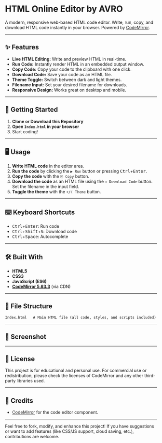 # HTML Online Editor by AVRO

A modern, responsive web-based HTML code editor. Write, run, copy, and download HTML code instantly in your browser. Powered by [CodeMirror](https://codemirror.net/).

---

## ✨ Features

- **Live HTML Editing:** Write and preview HTML in real-time.
- **Run Code:** Instantly render HTML in an embedded output window.
- **Copy Code:** Copy your code to the clipboard with one click.
- **Download Code:** Save your code as an HTML file.
- **Theme Toggle:** Switch between dark and light themes.
- **Filename Input:** Set your desired filename for downloads.
- **Responsive Design:** Works great on desktop and mobile.

---

## 🚀 Getting Started

1. **Clone or Download this Repository**
2. **Open `Index.html` in your browser**
3. Start coding!

---

## 🖥️ Usage

1. **Write HTML code** in the editor area.
2. **Run the code** by clicking the `▶ Run` button or pressing <kbd>Ctrl</kbd>+<kbd>Enter</kbd>.
3. **Copy the code** with the `⎘ Copy` button.
4. **Download the code** as an HTML file using the `⬇ Download Code` button. Set the filename in the input field.
5. **Toggle the theme** with the `☀/☾ Theme` button.

---

## ⌨️ Keyboard Shortcuts

- <kbd>Ctrl</kbd>+<kbd>Enter</kbd>: Run code
- <kbd>Ctrl</kbd>+<kbd>Shift</kbd>+<kbd>S</kbd>: Download code
- <kbd>Ctrl</kbd>+<kbd>Space</kbd>: Autocomplete

---

## 🛠️ Built With

- **HTML5**
- **CSS3**
- **JavaScript (ES6)**
- [**CodeMirror 5.63.3**](https://codemirror.net/) (via CDN)

---

## 📁 File Structure

```
Index.html   # Main HTML file (all code, styles, and scripts included)
```

---

## 📸 Screenshot

<!--
Add a screenshot here if you wish:
![Screenshot of the HTML Online Editor](screenshot.png)
-->

---

## 📄 License

This project is for educational and personal use. For commercial use or redistribution, please check the licenses of CodeMirror and any other third-party libraries used.

---

## 🙏 Credits

- [CodeMirror](https://codemirror.net/) for the code editor component.

---

Feel free to fork, modify, and enhance this project! If you have suggestions or want to add features (like CSS/JS support, cloud saving, etc.), contributions are welcome.
